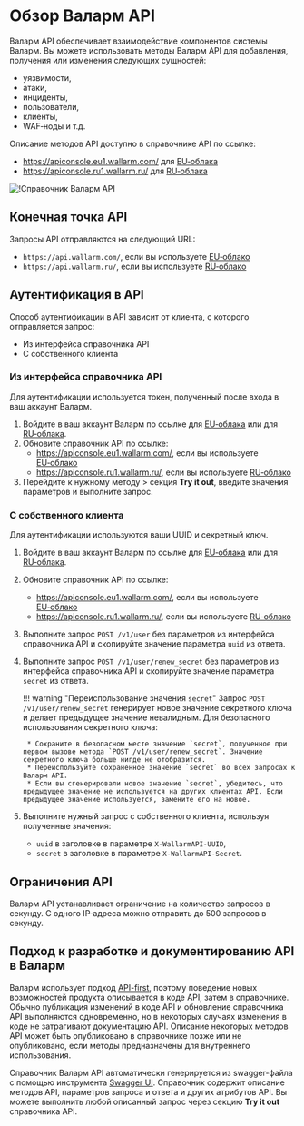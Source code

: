 # Обзор Валарм API

Валарм API обеспечивает взаимодействие компонентов системы Валарм. Вы можете использовать методы Валарм API для добавления, получения или изменения следующих сущностей:

* уязвимости,
* атаки,
* инциденты,
* пользователи,
* клиенты,
* WAF‑ноды и т.д.

Описание методов API доступно в справочнике API по ссылке:

* https://apiconsole.eu1.wallarm.com/ для [EU‑облака](../about-wallarm-waf/overview.md#euоблако)
* https://apiconsole.ru1.wallarm.ru/ для [RU‑облака](../about-wallarm-waf/overview.md#ruоблако)

![!Справочник Валарм API](../images/wallarm-api-reference.png)

## Конечная точка API

Запросы API отправляются на следующий URL:

* `https://api.wallarm.com/`, если вы используете [EU‑облако](../about-wallarm-waf/overview.md#euоблако)
* `https://api.wallarm.ru/`, если вы используете [RU‑облако](../about-wallarm-waf/overview.md#ruоблако)

## Аутентификация в API

Способ аутентификации в API зависит от клиента, с которого отправляется запрос:

* Из интерфейса справочника API
* С собственного клиента

### Из интерфейса справочника API

Для аутентификации используется токен, полученный после входа в ваш аккаунт Валарм.

1. Войдите в ваш аккаунт Валарм по ссылке для [EU‑облака](https://my.wallarm.com/) или для [RU‑облака](https://my.wallarm.ru/).
2. Обновите справочник API по ссылке:
    * https://apiconsole.eu1.wallarm.com/, если вы используете [EU‑облако](../about-wallarm-waf/overview.md#euоблако)
    * https://apiconsole.ru1.wallarm.ru/, если вы используете [RU‑облако](../about-wallarm-waf/overview.md#ruоблако)
3. Перейдите к нужному методу > секция **Try it out**, введите значения параметров и выполните запрос.

### С собственного клиента

Для аутентификации используются ваши UUID и секретный ключ.

1. Войдите в ваш аккаунт Валарм по ссылке для [EU‑облака](https://my.wallarm.com/) или для [RU‑облака](https://my.wallarm.ru/).
2. Обновите справочник API по ссылке:
    * https://apiconsole.eu1.wallarm.com/, если вы используете [EU‑облако](../about-wallarm-waf/overview.md#euоблако)
    * https://apiconsole.ru1.wallarm.ru/, если вы используете [RU‑облако](../about-wallarm-waf/overview.md#ruоблако)
3. Выполните запрос `POST /v1/user` без параметров из интерфейса справочника API и скопируйте значение параметра `uuid` из ответа.
4. Выполните запрос `POST /v1/user/renew_secret` без параметров из интерфейса справочника API и скопируйте значение параметра `secret` из ответа.

    !!! warning "Переиспользование значения `secret`"
        Запрос `POST /v1/user/renew_secret` генерирует новое значение секретного ключа и делает предыдущее значение невалидным. Для безопасного использования секретного ключа:

        * Сохраните в безопасном месте значение `secret`, полученное при первом вызове метода `POST /v1/user/renew_secret`. Значение секретного ключа больше нигде не отобразится.
        * Переиспользуйте сохраненное значение `secret` во всех запросах к Валарм API.
        * Если вы сгенерировали новое значение `secret`, убедитесь, что предыдущее значение не используется на других клиентах API. Если предыдущее значение используется, замените его на новое.
5. Выполните нужный запрос с собственного клиента, используя полученные значения:
    * `uuid` в заголовке в параметре `X‑WallarmAPI‑UUID`,
    * `secret` в заголовке в параметре `X‑WallarmAPI‑Secret`.

## Ограничения API

Валарм API устанавливает ограничение на количество запросов в секунду. С одного IP‑адреса можно отправить до 500 запросов в секунду.

## Подход к разработке и документированию API в Валарм

Валарм использует подход [API-first](https://swagger.io/resources/articles/adopting-an-api-first-approach/), поэтому поведение новых возможностей продукта описывается в коде API, затем в справочнике. Обычно публикация изменений в коде API и обновление справочника API выполняются одновременно, но в некоторых случаях изменения в коде не затрагивают документацию API. Описание некоторых методов API может быть опубликовано в справочнике позже или не опубликовано, если методы предназначены для внутреннего использования.
    
Справочник Валарм API автоматически генерируется из swagger-файла с помощью инструмента [Swagger UI](https://swagger.io/tools/swagger-ui/). Справочник содержит описание методов API, параметров запроса и ответа и других атрибутов API. Вы можете выполнить любой описанный запрос через секцию **Try it out** справочника API.
